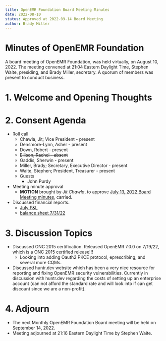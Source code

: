 ```yaml
---
title: OpenEMR Foundation Board Meeting Minutes
date: 2022-08-10
status: Approved at 2022-09-14 Board Meeting
author: Brady Miller
---
```


# Minutes of OpenEMR Foundation

A board meeting of OpenEMR Foundation, was held virtually, on August 10, 2022. The meeting
convened at 21:04 Eastern Daylight Time, Stephen Waite, presiding, and Brady Miller, secretary.
A quorum of members was present to conduct business.

# 1. Welcome and Opening Thoughts

# 2. Consent Agenda
  - Roll call
    - Chawla, Jit; Vice President - present
    - Densmore-Lynn, Asher - present
    - Down, Robert - present
    - ~~Ellison, Rachel - absent~~
    - Gaddis, Sherwin - present
    - Miller, Brady; Secretary, Executive Director - present
    - Waite, Stephen; President, Treasurer - present
    - Guests
      - John Purdy
  - Meeting minute approval
    - **MOTION** brought by _Jit Chawla_, to approve [July 13, 2022 Board Meeting minutes](https://github.com/openemr/foundation-minutes/blob/master/2022-07-13-Board.md), carried.
  - Discussed financial reports.
    - [July P&L](https://community.open-emr.org/uploads/short-url/A5CDpe9uFCF6W1REbcMHEVYA4lp.pdf)
    - [balance sheet 7/31/22](https://community.open-emr.org/uploads/short-url/h4ItflhOfuPKw4aSi7JGwDVuvZt.pdf)

# 3. Discussion Topics
  - Discussed ONC 2015 certification. Released OpenEMR 7.0.0 on 7/19/22, which is a ONC 2015 certified release!!!
    - Looking into adding Oauth2 PKCE protocol, eprescribing, and several more CQMs. 
  - Discussed huntr.dev website which has been a very nice resource for reporting and fixing OpenEMR security vulnerabilities. Currently in discussion with huntr.dev regarding the costs of setting up an enterprise account (can not afford the standard rate and will look into if can get discount since we are a non-profit).

# 4. Adjourn
  - The next Monthly OpenEMR Foundation Board meeting will be held on September 14, 2022.
  - Meeting adjourned at 21:16 Eastern Daylight Time by Stephen Waite.
  

